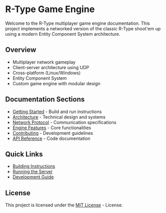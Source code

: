 # R-Type Game Engine

Welcome to the R-Type multiplayer game engine documentation. This project implements a networked version of the classic R-Type shoot'em up using a modern Entity Component System architecture.

## Overview

- Multiplayer network gameplay
- Client-server architecture using UDP
- Cross-platform (Linux/Windows)
- Entity Component System
- Custom game engine with modular design

## Documentation Sections

- [Getting Started](getting-started.md) - Build and run instructions
- [Architecture](architecture.md) - Technical design and systems
- [Network Protocol](network-protocol.md) - Communication specifications
- [Engine Features](engine-features.md) - Core functionalities
- [Contributing](contributing.md) - Development guidelines
- [API Reference](api-reference.md) - Code documentation

## Quick Links

- [Building Instructions](getting-started.md#building)
- [Running the Server](getting-started.md#server)
- [Development Guide](contributing.md#development-guide)

## License

This project is licensed under the [MIT License](LICENSE.md) - License.
